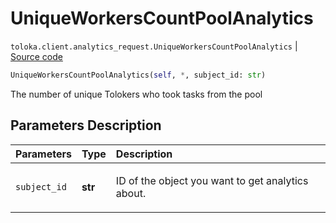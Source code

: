 # UniqueWorkersCountPoolAnalytics
`toloka.client.analytics_request.UniqueWorkersCountPoolAnalytics` | [Source code](https://github.com/Toloka/toloka-kit/blob/v1.0.2/src/client/analytics_request.py#L133)

```python
UniqueWorkersCountPoolAnalytics(self, *, subject_id: str)
```

The number of unique Tolokers who took tasks from the pool

## Parameters Description

| Parameters | Type | Description |
| :----------| :----| :-----------|
`subject_id`|**str**|<p>ID of the object you want to get analytics about.</p>
